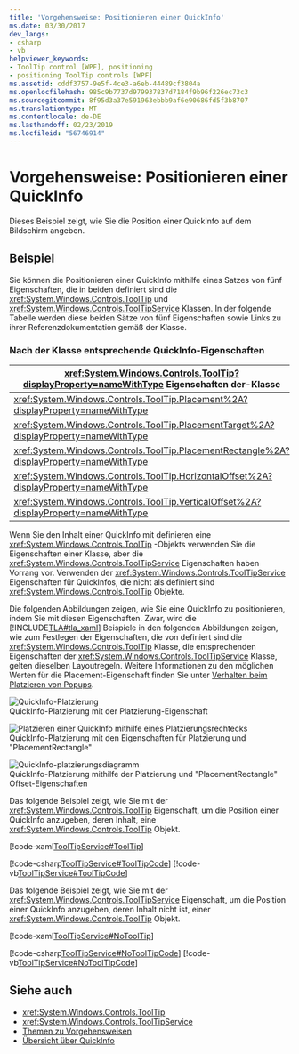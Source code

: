 ```yaml
---
title: 'Vorgehensweise: Positionieren einer QuickInfo'
ms.date: 03/30/2017
dev_langs:
- csharp
- vb
helpviewer_keywords:
- ToolTip control [WPF], positioning
- positioning ToolTip controls [WPF]
ms.assetid: cddf3757-9e5f-4ce3-a6eb-44489cf3804a
ms.openlocfilehash: 985c9b7737d979937837d7184f9b96f226ec73c3
ms.sourcegitcommit: 8f95d3a37e591963ebbb9af6e90686fd5f3b8707
ms.translationtype: MT
ms.contentlocale: de-DE
ms.lasthandoff: 02/23/2019
ms.locfileid: "56746914"
---
```

# <a name="how-to-position-a-tooltip"></a>Vorgehensweise: Positionieren einer QuickInfo
Dieses Beispiel zeigt, wie Sie die Position einer QuickInfo auf dem Bildschirm angeben.  
  
## <a name="example"></a>Beispiel  
 Sie können die Positionieren einer QuickInfo mithilfe eines Satzes von fünf Eigenschaften, die in beiden definiert sind die <xref:System.Windows.Controls.ToolTip> und <xref:System.Windows.Controls.ToolTipService> Klassen. In der folgende Tabelle werden diese beiden Sätze von fünf Eigenschaften sowie Links zu ihrer Referenzdokumentation gemäß der Klasse.  
  
### <a name="corresponding-tooltip-properties-according-to-class"></a>Nach der Klasse entsprechende QuickInfo-Eigenschaften  
  
|<xref:System.Windows.Controls.ToolTip?displayProperty=nameWithType> Eigenschaften der-Klasse|<xref:System.Windows.Controls.ToolTipService?displayProperty=nameWithType> Eigenschaften der-Klasse|  
|--------------------------------------------------------------------------------------------------------------------------------------------------------------|---------------------------------------------------------------------------------------------------------------------------------------------------------------------|  
|<xref:System.Windows.Controls.ToolTip.Placement%2A?displayProperty=nameWithType>|<xref:System.Windows.Controls.ToolTipService.Placement%2A?displayProperty=nameWithType>|  
|<xref:System.Windows.Controls.ToolTip.PlacementTarget%2A?displayProperty=nameWithType>|<xref:System.Windows.Controls.ToolTipService.PlacementTarget%2A?displayProperty=nameWithType>|  
|<xref:System.Windows.Controls.ToolTip.PlacementRectangle%2A?displayProperty=nameWithType>|<xref:System.Windows.Controls.ToolTipService.PlacementRectangle%2A?displayProperty=nameWithType>|  
|<xref:System.Windows.Controls.ToolTip.HorizontalOffset%2A?displayProperty=nameWithType>|<xref:System.Windows.Controls.ToolTipService.HorizontalOffset%2A?displayProperty=nameWithType>|  
|<xref:System.Windows.Controls.ToolTip.VerticalOffset%2A?displayProperty=nameWithType>|<xref:System.Windows.Controls.ToolTipService.VerticalOffset%2A?displayProperty=nameWithType>|  
  
 Wenn Sie den Inhalt einer QuickInfo mit definieren eine <xref:System.Windows.Controls.ToolTip> -Objekts verwenden Sie die Eigenschaften einer Klasse, aber die <xref:System.Windows.Controls.ToolTipService> Eigenschaften haben Vorrang vor. Verwenden der <xref:System.Windows.Controls.ToolTipService> Eigenschaften für QuickInfos, die nicht als definiert sind <xref:System.Windows.Controls.ToolTip> Objekte.  
  
 Die folgenden Abbildungen zeigen, wie Sie eine QuickInfo zu positionieren, indem Sie mit diesen Eigenschaften. Zwar, wird die [!INCLUDE[TLA#tla_xaml](../../../../includes/tlasharptla-xaml-md.md)] Beispiele in den folgenden Abbildungen zeigen, wie zum Festlegen der Eigenschaften, die von definiert sind die <xref:System.Windows.Controls.ToolTip> Klasse, die entsprechenden Eigenschaften der <xref:System.Windows.Controls.ToolTipService> Klasse, gelten dieselben Layoutregeln. Weitere Informationen zu den möglichen Werten für die Placement-Eigenschaft finden Sie unter [Verhalten beim Platzieren von Popups](../../../../docs/framework/wpf/controls/popup-placement-behavior.md).  
  
 ![QuickInfo-Platzierung](../../../../docs/framework/wpf/controls/media/tooltipplacement.png "ToolTipPlacement")  
QuickInfo-Platzierung mit der Platzierung-Eigenschaft  
  
 ![Platzieren einer QuickInfo mithilfe eines Platzierungsrechtecks](../../../../docs/framework/wpf/controls/media/tooltipplacementrectangle.png "ToolTipPlacementRectangle")  
QuickInfo-Platzierung mit den Eigenschaften für Platzierung und "PlacementRectangle"  
  
 ![QuickInfo-platzierungsdiagramm](../../../../docs/framework/wpf/controls/media/tooltipplacementprhv.png "ToolTipPlacementPRHV")  
QuickInfo-Platzierung mithilfe der Platzierung und "PlacementRectangle" Offset-Eigenschaften  
  
 Das folgende Beispiel zeigt, wie Sie mit der <xref:System.Windows.Controls.ToolTip> Eigenschaft, um die Position einer QuickInfo anzugeben, deren Inhalt, eine <xref:System.Windows.Controls.ToolTip> Objekt.  
  
 [!code-xaml[ToolTipService#ToolTip](../../../../samples/snippets/csharp/VS_Snippets_Wpf/ToolTipService/CSharp/Pane1.xaml#tooltip)]  
  
 [!code-csharp[ToolTipService#ToolTipCode](../../../../samples/snippets/csharp/VS_Snippets_Wpf/ToolTipService/CSharp/Pane1.xaml.cs#tooltipcode)]
 [!code-vb[ToolTipService#ToolTipCode](../../../../samples/snippets/visualbasic/VS_Snippets_Wpf/ToolTipService/visualbasic/pane1.xaml.vb#tooltipcode)]  
  
 Das folgende Beispiel zeigt, wie Sie mit der <xref:System.Windows.Controls.ToolTipService> Eigenschaft, um die Position einer QuickInfo anzugeben, deren Inhalt nicht ist, einer <xref:System.Windows.Controls.ToolTip> Objekt.  
  
 [!code-xaml[ToolTipService#NoToolTip](../../../../samples/snippets/csharp/VS_Snippets_Wpf/ToolTipService/CSharp/Pane1.xaml#notooltip)]  
  
 [!code-csharp[ToolTipService#NoToolTipCode](../../../../samples/snippets/csharp/VS_Snippets_Wpf/ToolTipService/CSharp/Pane1.xaml.cs#notooltipcode)]
 [!code-vb[ToolTipService#NoToolTipCode](../../../../samples/snippets/visualbasic/VS_Snippets_Wpf/ToolTipService/visualbasic/pane1.xaml.vb#notooltipcode)]  
  
## <a name="see-also"></a>Siehe auch
- <xref:System.Windows.Controls.ToolTip>
- <xref:System.Windows.Controls.ToolTipService>
- [Themen zu Vorgehensweisen](../../../../docs/framework/wpf/controls/tooltip-how-to-topics.md)
- [Übersicht über QuickInfo](../../../../docs/framework/wpf/controls/tooltip-overview.md)
